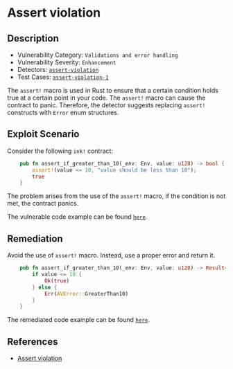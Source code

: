 # Assert violation

## Description

- Vulnerability Category: `Validations and error handling`
- Vulnerability Severity: `Enhancement`
- Detectors: [`assert-violation`](https://github.com/CoinFabrik/scout-soroban/tree/main/detectors/assert-violation)
- Test Cases: [`assert-violation-1`](https://github.com/CoinFabrik/scout-soroban/tree/main/test-cases/assert-violation/assert-violation-1)

The `assert!` macro is used in Rust to ensure that a certain condition holds true at a certain point in your code. The `assert!` macro can cause the contract to panic. Therefore, the detector suggests replacing `assert!` constructs with `Error` enum structures.

## Exploit Scenario

Consider the following `ink!` contract:

```rust
    pub fn assert_if_greater_than_10(_env: Env, value: u128) -> bool {
        assert!(value <= 10, "value should be less than 10");
        true
    }
```

The problem arises from the use of the `assert!` macro, if the condition is not met, the contract panics.

The vulnerable code example can be found [`here`](https://github.com/CoinFabrik/scout-soroban/tree/main/test-cases/assert-violation/assert-violation-1/vulnerable-example).

## Remediation

Avoid the use of `assert!` macro. Instead, use a proper error and return it.

```rust
    pub fn assert_if_greater_than_10(_env: Env, value: u128) -> Result<bool, AVError> {
        if value <= 10 {
            Ok(true)
        } else {
            Err(AVError::GreaterThan10)
        }
    }
```

The remediated code example can be found [`here`](https://github.com/CoinFabrik/scout-soroban/tree/main/test-cases/assert-violation/assert-violation-1/remediated-example).

## References

- [Assert violation](https://docs.alephzero.org/aleph-zero/security-course-by-kudelski-security/ink-developers-security-guideline#assert-violation)